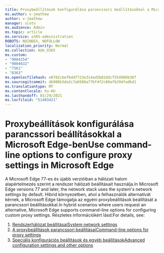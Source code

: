 ```yaml
---
title: Proxybeállítások konfigurálása parancssori beállításokkal a Microsoft Edge-ben
ms.author: v-jmathew
author: v-jmathew
manager: scotv
ms.audience: Admin
ms.topic: article
ms.service: o365-administration
ROBOTS: NOINDEX, NOFOLLOW
localization_priority: Normal
ms.collection: Adm_O365
ms.custom:
- "9004254"
- "9004632"
- "7561"
- "8363"
ms.openlocfilehash: e8702c6ef6d4f723e314ad5b82ddcf554988b36f
ms.sourcegitcommit: db908b3da2c7a6508a77bf4f2c80afb294fadbd1
ms.translationtype: MT
ms.contentlocale: hu-HU
ms.lasthandoff: 03/29/2021
ms.locfileid: "51403421"
---
```

# <a name="use-command-line-options-to-configure-proxy-settings-in-microsoft-edge"></a><span data-ttu-id="1c103-102">Proxybeállítások konfigurálása parancssori beállításokkal a Microsoft Edge-ben</span><span class="sxs-lookup"><span data-stu-id="1c103-102">Use command-line options to configure proxy settings in Microsoft Edge</span></span>

<span data-ttu-id="1c103-103">A Microsoft Edge 77-es és újabb verzióiban a hálózati halom alapértelmezés szerint a rendszer hálózati beállításait használja.</span><span class="sxs-lookup"><span data-stu-id="1c103-103">In Microsoft Edge versions 77 and later, the network stack uses the system's network settings by default.</span></span> <span data-ttu-id="1c103-104">Hibrid környezetben, ahol a felhasználók alternatívát kérnek, a Microsoft Edge támogatja az egyéni proxybeállítások beállítását a parancssori beállításokkal.</span><span class="sxs-lookup"><span data-stu-id="1c103-104">In hybrid scenarios where users request an alternative, Microsoft Edge supports command-line options for configuring custom proxy settings.</span></span> <span data-ttu-id="1c103-105">Részletes információkért lásd:</span><span class="sxs-lookup"><span data-stu-id="1c103-105">For details, see:</span></span>

1. [<span data-ttu-id="1c103-106">Rendszerhálózat beállításai</span><span class="sxs-lookup"><span data-stu-id="1c103-106">System network settings</span></span>](https://go.microsoft.com/fwlink/?linkid=2133962)
2. [<span data-ttu-id="1c103-107">A proxybeállítások parancssori beállításai</span><span class="sxs-lookup"><span data-stu-id="1c103-107">Command-line options for proxy settings</span></span>](https://go.microsoft.com/fwlink/?linkid=2134292)
3. [<span data-ttu-id="1c103-108">Speciális konfigurációs beállítások és egyéb beállítások</span><span class="sxs-lookup"><span data-stu-id="1c103-108">Advanced configuration settings and other options</span></span>](https://go.microsoft.com/fwlink/?linkid=2134293)
